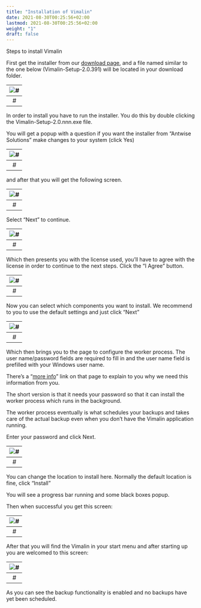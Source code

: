 ```yaml
---
title: "Installation of Vimalin"
date: 2021-08-30T00:25:56+02:00
lastmod: 2021-08-30T00:25:56+02:00
weight: "1"
draft: false
---
```


Steps to install Vimalin

First get the installer from our [download page](https://www.vimalin.com/downloads/), and a file named similar to the one below (Vimalin-Setup-2.0.391) will be located in your download folder.

| ![#](/images/Vimalin-full-size.png "#")
|:--:|
| *#* |

In order to install you have to run the installer. You do this by double clicking the Vimalin-Setup-2.0.nnn.exe file.

You will get a popup with a question if you want the installer from “Antwise Solutions” make changes to your system (click Yes)

| ![#](/images/Vimalin-full-size.png "#")
|:--:|
| *#* |

and after that you will get the following screen.

| ![#](/images/Vimalin-full-size.png "#")
|:--:|
| *#* |

Select “Next” to continue.

| ![#](/images/Vimalin-full-size.png "#")
|:--:|
| *#* |

Which then presents you with the license used, you’ll have to agree with the license in order to continue to the next steps. Click the “I Agree” button.

| ![#](/images/Vimalin-full-size.png "#")
|:--:|
| *#* |

Now you can select which components you want to install. We recommend to you to use the default settings and just click “Next”

| ![#](/images/Vimalin-full-size.png "#")
|:--:|
| *#* |

Which then brings you to the page to configure the worker process. The user name/password fields are required to fill in and the user name field is prefilled with your Windows user name.

There’s a “[more info](https://www.vimalin.com/windows-installer-credentials/)” link on that page to explain to you why we need this information from you.

The short version is that it needs your password so that it can install the worker process which runs in the background.

The worker process eventually is what schedules your backups and takes care of the actual backup even when you don’t have the Vimalin application running.

Enter your password and click Next.

| ![#](/images/Vimalin-full-size.png "#")
|:--:|
| *#* |

You can change the location to install here. Normally the default location is fine, click “Install”

You will see a progress bar running and some black boxes popup.

Then when successful you get this screen:

| ![#](/images/Vimalin-full-size.png "#")
|:--:|
| *#* |

After that you will find the Vimalin in your start menu and after starting up you are welcomed to this screen:

| ![#](/images/Vimalin-full-size.png "#")
|:--:|
| *#* |

As you can see the backup functionality is enabled and no backups have yet been scheduled.